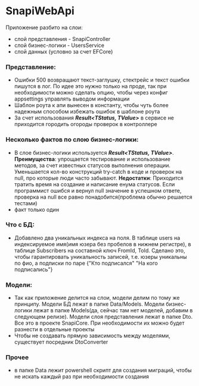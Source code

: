 # SnapiWebApi

Приложение разбито на слои: 
* слой представления - SnapiController
* слой бизнес-логики - UsersService
* слой данных (условно за счет EFCore)

### Представление:
* Ошибки 500 возвращают текст-заглушку, стектрейс и текст ошибки пишутся в лог. По идее это нужно только на проде, так при необходимости можно сделать опцию, чтобы через конфиг appsettings управлять выводом информации
* Шаблон роута к апи вынесен в константу, чтобы чуть более надежным способом избежать ошибок в шаблоне роута
* За счет использования ***Result<TStatus, TValue>*** в сервисе не приходится городить огороды проверок в контроллере


### Несколько фактов по слою бизнес-логики:
* В слое бизнес-логики используется ***Result<TStatus, TValue>***. **Преимущества**: упрощается тестирование и использование методов, за счет известных статусов выполнения операции. Уменьшается кол-во конструкций try-catch в коде и проверок на null, про которые люди часто забывают. **Недостатки**: Приходится тратить время на создание и написание енума статусов. Если программист ошибся и вернул null значение в успешном ответе, проверка на null все равно понадобится(проблема обычно решается тестами)
* факт только один

### Что с БД:
* Добавлено два уникальных индекса на поля. В таблице users на индексируемое имя(имя юзера без пробелов в нижнем регистре), в таблице Subscribers на составной ключ FromId, ToId. Сделано это, чтобы гарантировать уникальность записей, т.е. юзеры уникальны по фио, а подписки по паре {"Кто подписался" "На кого подписались"}

### Модели:

* Так как приложение делится на слои, модели делим по тому же принципу. Модели БД лежат в папке Data/Models. Модели бизнес-логики лежат в папке Models(да, сейчас там нет моделей, добавим в следующем релизе). Модели слоя представления лежат в папке Dto. Все это в проекте SnapiCore. При необходимости их можно будет разнести в отдельные проекты
* Чтобы не создавать прямую зависимость между моделями, существует посредник DtoConverter

### Прочее
* в папке Data лежит powershell скрипт для создания миграций, чтобы не искать каждый раз при необходимости создания

